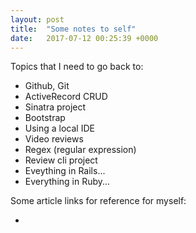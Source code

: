 ```yaml
---
layout: post
title:  "Some notes to self"
date:   2017-07-12 00:25:39 +0000
---
```



Topics that I need to go back to:
- Github, Git
- ActiveRecord CRUD
- Sinatra project
- Bootstrap
- Using a local IDE
- Video reviews
- Regex (regular expression)
- Review cli project
- Eveything in Rails...
- Everything in Ruby...




Some article links for reference for myself:

- 


